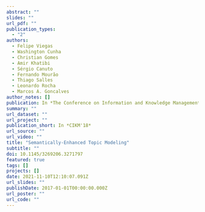 ```yaml
---
abstract: ""
slides: ""
url_pdf: ""
publication_types:
  - "2"
authors:
  - Felipe Viegas
  - Washington Cunha
  - Christian Gomes
  - Amir Khatibi
  - Sérgio Canuto
  - Fernando Mourão
  - Thiago Salles
  - Leonardo Rocha
  - Marcos A. Goncalves
author_notes: []
publication: In *The Conference on Information and Knowledge Management*
summary: ""
url_dataset: ""
url_project: ""
publication_short: In *CIKM'18*
url_source: ""
url_video: ""
title: "Semantically-Enhanced Topic Modeling"
subtitle: ""
doi: 10.1145/3269206.3271797
featured: true
tags: []
projects: []
date: 2021-11-10T12:10:07.091Z
url_slides: ""
publishDate: 2017-01-01T00:00:00.000Z
url_poster: ""
url_code: ""
---
```

